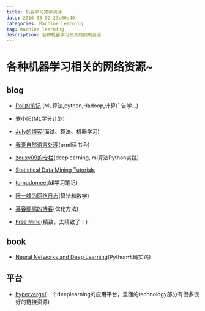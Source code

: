 ```yaml
---
title: 机器学习推荐资源
date: 2016-03-02 23:00:40
categories: Machine Learning
tag: machine learning
description: 各种机器学习相关的网络资源
---
```


# 各种机器学习相关的网络资源~

## **blog**

- [Poll的笔记](http://www.cnblogs.com/maybe2030) (ML算法,python,Hadoop,计算广告学...)

- [寒小阳](http://blog.csdn.net/yaoqiang2011/article/)(ML学分计划)

- [July的博客](http://blog.csdn.net/v_july_v)(面试、算法、机器学习)

- [我爱自然语言处理](http://www.52nlp.cn/)(prml读书会)

- [zouxy09的专栏](http://blog.csdn.net/zouxy09)(deeplearning, ml算法Python实践)

- [Statistical Data Mining Tutorials](http://www.autonlab.org/tutorials/)

- [tornadomeet](http://www.cnblogs.com/tornadomeet/archive/2012/06/24/2560261.html)(dl学习笔记)

- [阮一峰的网络日志](http://www.ruanyifeng.com/blog/algorithm/)(算法和数学)

- [慕容熙熙的博客](http://www.cnblogs.com/murongxixi/category/539782.html)(优化方法)

- [Free Mind](http://freemind.pluskid.org/)(精致，太精致了！)

## **book**

- [Neural Networks and Deep Learning](http://neuralnetworksanddeeplearning.com/)(Python代码实践)



## **平台**

- [hyperverge](http://hyperverge.co/)(一个deeplearning的应用平台，里面的technology部分有很多很好的链接资源)
